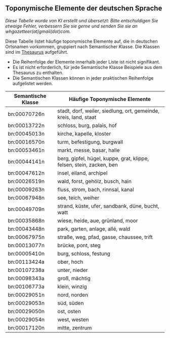 ## Toponymische Elemente der deutschen Sprache

*Diese Tabelle wurde von KI erstellt und übersetzt: Bitte entschuldigen Sie etwaige Fehler, verbessern Sie sie gerne und senden Sie sie an whgazetteer(at)gmail(dot)com.*

Diese Tabelle listet häufige toponymische Elemente auf, die in deutschen Ortsnamen vorkommen, gruppiert nach Semantischer Klasse. Die Klassen sind im [Thesaurus](https://github.com/WorldHistoricalGazetteer/epitran/blob/toponymic-linguistics/epitran/data/topos/thesaurus.md) aufgeführt.

* Die Reihenfolge der Elemente innerhalb jeder Liste ist nicht signifikant.
* Es ist nicht erforderlich, für jede Semantische Klasse Beispiele aus dem Thesaurus zu enthalten.
* Die Semantischen Klassen können in jeder praktischen Reihenfolge aufgelistet werden.

| Semantische Klasse | Häufige Toponymische Elemente |
|---|---|
| bn:00070726n | stadt, dorf, weiler, siedlung, ort, gemeinde, kreis, land, staat |
| bn:00013722n | schloss, burg, palais, hof |
| bn:00045013n | kirche, kapelle, kloster |
| bn:00016570n | turm, befestigung, burgwall |
| bn:00053461n | markt, messe, basar, halle |
| bn:00044141n | berg, gipfel, hügel, kuppe, grat, klippe, felsen, stein, zacken, ben |
| bn:00047612n | insel, eiland, archipel |
| bn:00026519n | wald, forst, gehölz, busch, hain |
| bn:00009263n | fluss, strom, bach, rinnsal, kanal |
| bn:00067948n | see, teich, weiher |
| bn:00049709n | strand, küste, ufer, sandbank, düne, bucht, watt |
| bn:00035868n | wiese, heide, aue, grünland, moor |
| bn:00043448n | park, garten, anlage, allé, wald |
| bn:00067975n | straße, weg, pfad, gasse, chaussee, trift |
| bn:00013077n | brücke, pont, steg |
| bn:00005410n | burg, schloss, festung |
| bn:00113424a | ober, hoch |
| bn:00107238a | unter, nieder |
| bn:00098343a | groß, mächtig |
| bn:00106773a | klein, winzig |
| bn:00029051n | nord, norden |
| bn:00029053n | süd, süden |
| bn:00029050n | ost, osten |
| bn:00029054n | west, westen |
| bn:00017120n | mitte, zentrum |
